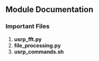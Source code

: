## Module Documentation

### Important Files 

1. **usrp_fft.py**
2. **file_processing.py**
3. **usrp_commands.sh**

###

